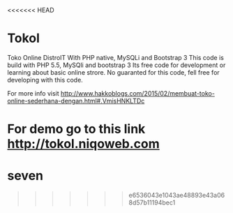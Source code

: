 <<<<<<< HEAD
# Tokol
Toko Online DistroIT With PHP native, MySQLi and Bootstrap 3
This code is build with PHP 5.5, MySQli and bootstrap 3
Its free code for development or learning about basic online strore.
No guaranted for this code, fell free for developing with this code.

For more info visit http://www.hakkoblogs.com/2015/02/membuat-toko-online-sederhana-dengan.html#.VmisHNKLTDc

For demo go to this link http://tokol.niqoweb.com
=======
# seven
>>>>>>> e6536043e1043ae48893e43a068d57b11194bec1

